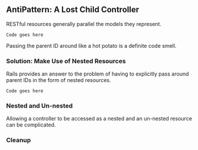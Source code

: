 ## AntiPattern: A Lost Child Controller

RESTful resources generally parallel the models they represent.

```
Code goes here
```

Passing the parent ID around like a hot potato is
a definite code smell.

### Solution: Make Use of Nested Resources

Rails provides an answer to the problem of having to explicitly pass around parent IDs
in the form of nested resources.

```
Code goes here
```

### Nested and Un-nested

Allowing a controller to be accessed as a nested and an un-nested resource can be complicated.

### Cleanup
